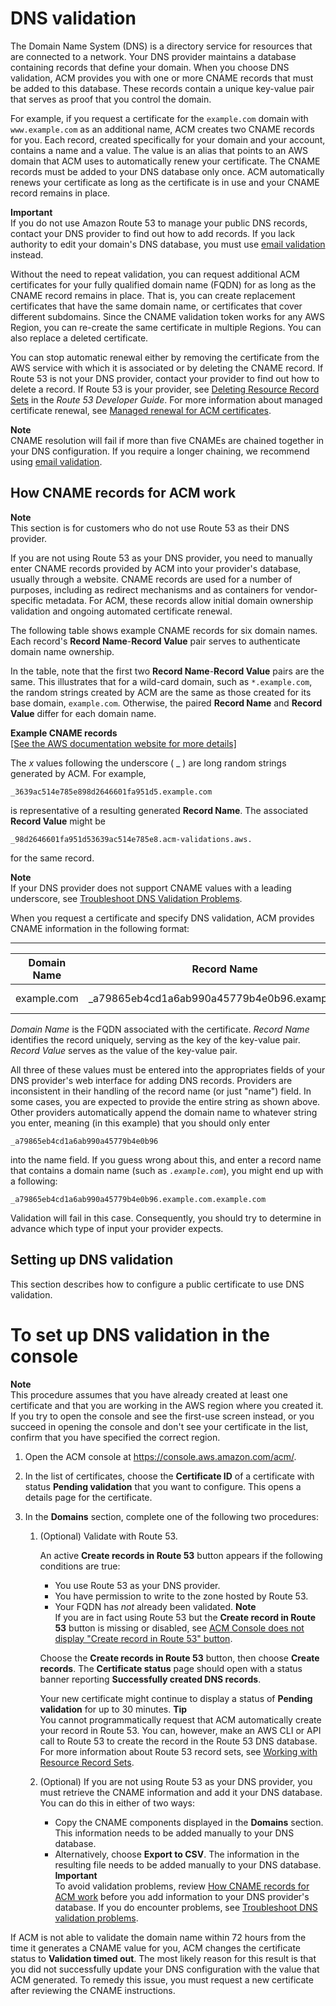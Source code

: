 # DNS validation<a name="dns-validation"></a>

The Domain Name System \(DNS\) is a directory service for resources that are connected to a network\. Your DNS provider maintains a database containing records that define your domain\. When you choose DNS validation, ACM provides you with one or more CNAME records that must be added to this database\. These records contain a unique key\-value pair that serves as proof that you control the domain\.

For example, if you request a certificate for the `example.com` domain with `www.example.com` as an additional name, ACM creates two CNAME records for you\. Each record, created specifically for your domain and your account, contains a name and a value\. The value is an alias that points to an AWS domain that ACM uses to automatically renew your certificate\. The CNAME records must be added to your DNS database only once\. ACM automatically renews your certificate as long as the certificate is in use and your CNAME record remains in place\. 

**Important**  
If you do not use Amazon Route 53 to manage your public DNS records, contact your DNS provider to find out how to add records\. If you lack authority to edit your domain's DNS database, you must use [email validation](email-validation.md) instead\.

Without the need to repeat validation, you can request additional ACM certificates for your fully qualified domain name \(FQDN\) for as long as the CNAME record remains in place\. That is, you can create replacement certificates that have the same domain name, or certificates that cover different subdomains\. Since the CNAME validation token works for any AWS Region, you can re\-create the same certificate in multiple Regions\. You can also replace a deleted certificate\. 

You can stop automatic renewal either by removing the certificate from the AWS service with which it is associated or by deleting the CNAME record\. If Route 53 is not your DNS provider, contact your provider to find out how to delete a record\. If Route 53 is your provider, see [Deleting Resource Record Sets](https://docs.aws.amazon.com/Route53/latest/DeveloperGuide/resource-record-sets-deleting.html) in the *Route 53 Developer Guide*\. For more information about managed certificate renewal, see [Managed renewal for ACM certificates](managed-renewal.md)\. 

**Note**  
CNAME resolution will fail if more than five CNAMEs are chained together in your DNS configuration\. If you require a longer chaining, we recommend using [email validation](email-validation.md)\.

## How CNAME records for ACM work<a name="cnames-overview"></a>

**Note**  
This section is for customers who do not use Route 53 as their DNS provider\.

If you are not using Route 53 as your DNS provider, you need to manually enter CNAME records provided by ACM into your provider's database, usually through a website\. CNAME records are used for a number of purposes, including as redirect mechanisms and as containers for vendor\-specific metadata\. For ACM, these records allow initial domain ownership validation and ongoing automated certificate renewal\. 

The following table shows example CNAME records for six domain names\. Each record's **Record Name**\-**Record Value** pair serves to authenticate domain name ownership\. 

In the table, note that the first two **Record Name**\-**Record Value** pairs are the same\. This illustrates that for a wild\-card domain, such as `*.example.com`, the random strings created by ACM are the same as those created for its base domain, `example.com`\. Otherwise, the paired **Record Name** and **Record Value** differ for each domain name\.


**Example CNAME records**  
[\[See the AWS documentation website for more details\]](http://docs.aws.amazon.com/acm/latest/userguide/dns-validation.html)

The *x* values following the underscore \( \_ \) are long random strings generated by ACM\. For example, 

```
_3639ac514e785e898d2646601fa951d5.example.com
```

is representative of a resulting generated **Record Name**\. The associated **Record Value** might be

```
_98d2646601fa951d53639ac514e785e8.acm-validations.aws.
```

for the same record\.

**Note**  
If your DNS provider does not support CNAME values with a leading underscore, see [Troubleshoot DNS Validation Problems](troubleshooting-DNS-validation.md)\.

When you request a certificate and specify DNS validation, ACM provides CNAME information in the following format:


****  

| Domain Name | Record Name | Record Type | Record Value | 
| --- | --- | --- | --- | 
| example\.com | \_a79865eb4cd1a6ab990a45779b4e0b96\.example\.com\. | CNAME |  \_424c7224e9b0146f9a8808af955727d0\.hkmpvcwbzw\.acm\-validations\.aws\.  | 

*Domain Name* is the FQDN associated with the certificate\. *Record Name* identifies the record uniquely, serving as the key of the key\-value pair\. *Record Value* serves as the value of the key\-value pair\. 

All three of these values must be entered into the appropriates fields of your DNS provider's web interface for adding DNS records\. Providers are inconsistent in their handling of the record name \(or just "name"\) field\. In some cases, you are expected to provide the entire string as shown above\. Other providers automatically append the domain name to whatever string you enter, meaning \(in this example\) that you should only enter

```
_a79865eb4cd1a6ab990a45779b4e0b96
```

into the name field\. If you guess wrong about this, and enter a record name that contains a domain name \(such as *`.example.com`*\), you might end up with a following:

```
_a79865eb4cd1a6ab990a45779b4e0b96.example.com.example.com
```

Validation will fail in this case\. Consequently, you should try to determine in advance which type of input your provider expects\.

## Setting up DNS validation<a name="setting-up-dns-validation"></a>

This section describes how to configure a public certificate to use DNS validation\.<a name="dns-validation-console"></a>

# **To set up DNS validation in the console**<a name="dns-validation-console"></a>
**Note**  
This procedure assumes that you have already created at least one certificate and that you are working in the AWS region where you created it\. If you try to open the console and see the first\-use screen instead, or you succeed in opening the console and don't see your certificate in the list, confirm that you have specified the correct region\.

1. Open the ACM console at [https://console\.aws\.amazon\.com/acm/](https://console.aws.amazon.com/acm/)\.

1. In the list of certificates, choose the **Certificate ID** of a certificate with status **Pending validation** that you want to configure\. This opens a details page for the certificate\.

1. In the **Domains** section, complete one of the following two procedures:

   1. \(Optional\) Validate with Route 53\.

      An active **Create records in Route 53** button appears if the following conditions are true:
      + You use Route 53 as your DNS provider\.
      + You have permission to write to the zone hosted by Route 53\.
      + Your FQDN has *not* already been validated\.
**Note**  
If you are in fact using Route 53 but the **Create record in Route 53** button is missing or disabled, see [ACM Console does not display "Create record in Route 53" button](troubleshooting-DNS-validation.md#troubleshooting-route53-1)\. 

      Choose the **Create records in Route 53** button, then choose **Create records**\. The **Certificate status** page should open with a status banner reporting **Successfully created DNS records**\.

      Your new certificate might continue to display a status of **Pending validation** for up to 30 minutes\.
**Tip**  
You cannot programmatically request that ACM automatically create your record in Route 53\. You can, however, make an AWS CLI or API call to Route 53 to create the record in the Route 53 DNS database\. For more information about Route 53 record sets, see [Working with Resource Record Sets](https://docs.aws.amazon.com/Route53/latest/DeveloperGuide/rrsets-working-with.html)\.

   1. \(Optional\) If you are not using Route 53 as your DNS provider, you must retrieve the CNAME information and add it your DNS database\. You can do this in either of two ways:
      + Copy the CNAME components displayed in the **Domains** section\. This information needs to be added manually to your DNS database\.
      + Alternatively, choose **Export to CSV**\. The information in the resulting file needs to be added manually to your DNS database\.
**Important**  
To avoid validation problems, review [How CNAME records for ACM work](#cnames-overview) before you add information to your DNS provider's database\. If you do encounter problems, see [Troubleshoot DNS validation problems](troubleshooting-DNS-validation.md)\. 

If ACM is not able to validate the domain name within 72 hours from the time it generates a CNAME value for you, ACM changes the certificate status to **Validation timed out**\. The most likely reason for this result is that you did not successfully update your DNS configuration with the value that ACM generated\. To remedy this issue, you must request a new certificate after reviewing the CNAME instructions\.
